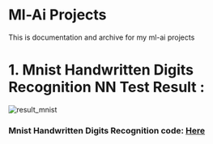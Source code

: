 # Ml-Ai Projects
This is documentation and archive for my ml-ai projects

# 1. Mnist Handwritten Digits Recognition NN Test Result :
![result_mnist](https://github.com/user-attachments/assets/9f7b6190-b67e-4c2a-b5bd-87c18eb36b7a)
### Mnist Handwritten Digits Recognition code: [Here](https://github.com/4rem3s/ml-ai/blob/main/mnist-digits-nn.py)
